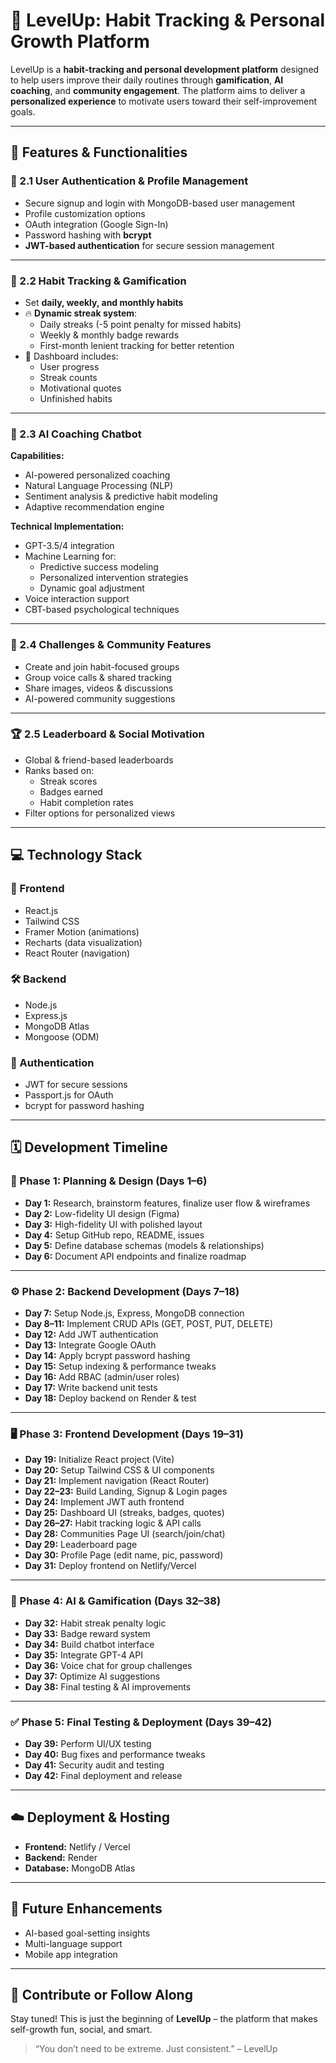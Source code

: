 # 🚀 LevelUp: Habit Tracking & Personal Growth Platform

LevelUp is a **habit-tracking and personal development platform** designed to help users improve their daily routines through **gamification**, **AI coaching**, and **community engagement**. The platform aims to deliver a **personalized experience** to motivate users toward their self-improvement goals.

---

## 🌟 Features & Functionalities

### 🔐 2.1 User Authentication & Profile Management
- Secure signup and login with MongoDB-based user management  
- Profile customization options  
- OAuth integration (Google Sign-In)  
- Password hashing with **bcrypt**  
- **JWT-based authentication** for secure session management  

---

### 📆 2.2 Habit Tracking & Gamification
- Set **daily, weekly, and monthly habits**  
- 🔥 **Dynamic streak system**:
  - Daily streaks (-5 point penalty for missed habits)
  - Weekly & monthly badge rewards
  - First-month lenient tracking for better retention  
- 🧠 Dashboard includes:
  - User progress  
  - Streak counts  
  - Motivational quotes  
  - Unfinished habits  

---

### 🤖 2.3 AI Coaching Chatbot
**Capabilities:**
- AI-powered personalized coaching  
- Natural Language Processing (NLP)  
- Sentiment analysis & predictive habit modeling  
- Adaptive recommendation engine  

**Technical Implementation:**
- GPT-3.5/4 integration  
- Machine Learning for:
  - Predictive success modeling  
  - Personalized intervention strategies  
  - Dynamic goal adjustment  
- Voice interaction support  
- CBT-based psychological techniques  

---

### 👥 2.4 Challenges & Community Features
- Create and join habit-focused groups  
- Group voice calls & shared tracking  
- Share images, videos & discussions  
- AI-powered community suggestions  

---

### 🏆 2.5 Leaderboard & Social Motivation
- Global & friend-based leaderboards  
- Ranks based on:
  - Streak scores  
  - Badges earned  
  - Habit completion rates  
- Filter options for personalized views  

---

## 💻 Technology Stack

### 🧩 Frontend
- React.js  
- Tailwind CSS  
- Framer Motion (animations)  
- Recharts (data visualization)  
- React Router (navigation)  

### 🛠️ Backend
- Node.js  
- Express.js  
- MongoDB Atlas  
- Mongoose (ODM)  

### 🔐 Authentication
- JWT for secure sessions  
- Passport.js for OAuth  
- bcrypt for password hashing  

---

## 🗓️ Development Timeline

### 📌 Phase 1: Planning & Design (Days 1–6)
- **Day 1:** Research, brainstorm features, finalize user flow & wireframes  
- **Day 2:** Low-fidelity UI design (Figma)  
- **Day 3:** High-fidelity UI with polished layout  
- **Day 4:** Setup GitHub repo, README, issues  
- **Day 5:** Define database schemas (models & relationships)  
- **Day 6:** Document API endpoints and finalize roadmap  

---

### ⚙️ Phase 2: Backend Development (Days 7–18)
- **Day 7:** Setup Node.js, Express, MongoDB connection  
- **Day 8–11:** Implement CRUD APIs (GET, POST, PUT, DELETE)  
- **Day 12:** Add JWT authentication  
- **Day 13:** Integrate Google OAuth  
- **Day 14:** Apply bcrypt password hashing  
- **Day 15:** Setup indexing & performance tweaks  
- **Day 16:** Add RBAC (admin/user roles)  
- **Day 17:** Write backend unit tests  
- **Day 18:** Deploy backend on Render & test  

---

### 🖥️ Phase 3: Frontend Development (Days 19–31)
- **Day 19:** Initialize React project (Vite)  
- **Day 20:** Setup Tailwind CSS & UI components  
- **Day 21:** Implement navigation (React Router)  
- **Day 22–23:** Build Landing, Signup & Login pages  
- **Day 24:** Implement JWT auth frontend  
- **Day 25:** Dashboard UI (streaks, badges, quotes)  
- **Day 26–27:** Habit tracking logic & API calls  
- **Day 28:** Communities Page UI (search/join/chat)  
- **Day 29:** Leaderboard page  
- **Day 30:** Profile Page (edit name, pic, password)  
- **Day 31:** Deploy frontend on Netlify/Vercel  

---

### 🤖 Phase 4: AI & Gamification (Days 32–38)
- **Day 32:** Habit streak penalty logic  
- **Day 33:** Badge reward system  
- **Day 34:** Build chatbot interface  
- **Day 35:** Integrate GPT-4 API  
- **Day 36:** Voice chat for group challenges  
- **Day 37:** Optimize AI suggestions  
- **Day 38:** Final testing & AI improvements  

---

### ✅ Phase 5: Final Testing & Deployment (Days 39–42)
- **Day 39:** Perform UI/UX testing  
- **Day 40:** Bug fixes and performance tweaks  
- **Day 41:** Security audit and testing  
- **Day 42:** Final deployment and release  

---

## ☁️ Deployment & Hosting
- **Frontend:** Netlify / Vercel  
- **Backend:** Render  
- **Database:** MongoDB Atlas  

---

## 🚀 Future Enhancements
- AI-based goal-setting insights  
- Multi-language support  
- Mobile app integration  

---

## 🧠 Contribute or Follow Along
Stay tuned! This is just the beginning of **LevelUp** – the platform that makes self-growth fun, social, and smart.

> “You don’t need to be extreme. Just consistent.” – LevelUp
